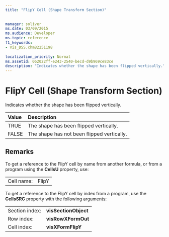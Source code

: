 ```yaml
---
title: "FlipY Cell (Shape Transform Section)"
 
 
manager: soliver
ms.date: 03/09/2015
ms.audience: Developer
ms.topic: reference
f1_keywords:
- Vis_DSS.chm82251198
 
localization_priority: Normal
ms.assetid: 062022ff-e243-2540-becd-d9b969ce83ce
description: "Indicates whether the shape has been flipped vertically."
---
```


# FlipY Cell (Shape Transform Section)

Indicates whether the shape has been flipped vertically.
  
|**Value**|**Description**|
|:-----|:-----|
| TRUE  <br/> | The shape has been flipped vertically.  <br/> |
| FALSE  <br/> | The shape has not been flipped vertically.  <br/> |
   
## Remarks

To get a reference to the FlipY cell by name from another formula, or from a program using the **CellsU** property, use: 
  
|||
|:-----|:-----|
| Cell name:  <br/> | FlipY  <br/> |
   
To get a reference to the FlipY cell by index from a program, use the **CellsSRC** property with the following arguments: 
  
|||
|:-----|:-----|
| Section index:  <br/> |**visSectionObject** <br/> |
| Row index:  <br/> |**visRowXFormOut** <br/> |
| Cell index:  <br/> |**visXFormFlipY** <br/> |
   

